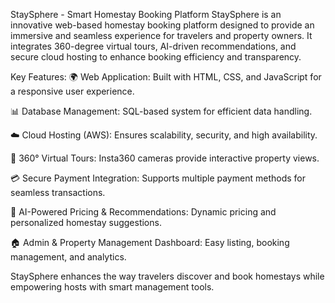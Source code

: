 StaySphere - Smart Homestay Booking Platform
StaySphere is an innovative web-based homestay booking platform designed to provide an immersive and seamless experience for travelers and property owners. It integrates 360-degree virtual tours, AI-driven recommendations, and secure cloud hosting to enhance booking efficiency and transparency.

Key Features:
🌍 Web Application: Built with HTML, CSS, and JavaScript for a responsive user experience.

📊 Database Management: SQL-based system for efficient data handling.

☁️ Cloud Hosting (AWS): Ensures scalability, security, and high availability.

🎥 360° Virtual Tours: Insta360 cameras provide interactive property views.

💳 Secure Payment Integration: Supports multiple payment methods for seamless transactions.

🤖 AI-Powered Pricing & Recommendations: Dynamic pricing and personalized homestay suggestions.

🏠 Admin & Property Management Dashboard: Easy listing, booking management, and analytics.

StaySphere enhances the way travelers discover and book homestays while empowering hosts with smart management tools.
